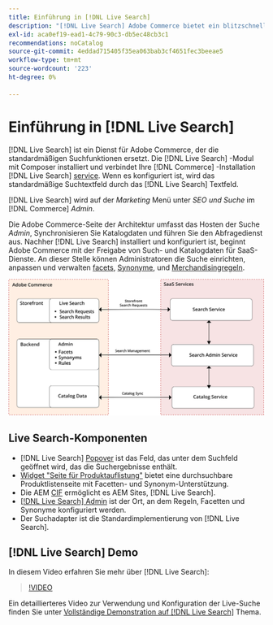 ```yaml
---
title: Einführung in [!DNL Live Search]
description: "[!DNL Live Search] Adobe Commerce bietet ein blitzschnelles, superrelevantes und intuitives Sucherlebnis."
exl-id: aca0ef19-ead1-4c79-90c3-db5ec48cb3c1
recommendations: noCatalog
source-git-commit: 4eddad715405f35ea063bab3cf4651fec3beeae5
workflow-type: tm+mt
source-wordcount: '223'
ht-degree: 0%

---
```


# Einführung in [!DNL Live Search]

[!DNL Live Search] ist ein Dienst für Adobe Commerce, der die standardmäßigen Suchfunktionen ersetzt. Die [!DNL Live Search] -Modul mit Composer installiert und verbindet Ihre [!DNL Commerce] -Installation [!DNL Live Search] [service](../landing/saas.md). Wenn es konfiguriert ist, wird das standardmäßige Suchtextfeld durch das [!DNL Live Search] Textfeld.

[!DNL Live Search] wird auf der *Marketing* Menü unter *SEO und Suche* im [!DNL Commerce] *Admin*.

Die Adobe Commerce-Seite der Architektur umfasst das Hosten der Suche *Admin*, Synchronisieren Sie Katalogdaten und führen Sie den Abfragedienst aus. Nachher [!DNL Live Search] installiert und konfiguriert ist, beginnt Adobe Commerce mit der Freigabe von Such- und Katalogdaten für SaaS-Dienste. An dieser Stelle können Administratoren die Suche einrichten, anpassen und verwalten [facets](facets.md), [Synonyme](synonyms.md), und [Merchandisingregeln](category-merch.md).

![Architekturdiagramm der Live-Suche](assets/architecture-diagram.svg)

## Live Search-Komponenten

* [!DNL Live Search] [Popover](storefront-popover.md) ist das Feld, das unter dem Suchfeld geöffnet wird, das die Suchergebnisse enthält.
* [Widget &quot;Seite für Produktauflistung&quot;](plp-styling.md) bietet eine durchsuchbare Produktlistenseite mit Facetten- und Synonym-Unterstützung.
* Die AEM [CIF](https://github.com/adobe/aem-cif-guides-venia/pull/319) ermöglicht es AEM Sites, [!DNL Live Search].
* [[!DNL Live Search] Admin](workspace.md) ist der Ort, an dem Regeln, Facetten und Synonyme konfiguriert werden.
* Der Suchadapter ist die Standardimplementierung von [!DNL Live Search].

## [!DNL Live Search] Demo

In diesem Video erfahren Sie mehr über [!DNL Live Search]:

>[!VIDEO](https://video.tv.adobe.com/v/3418679?quality=12&learn=on)

Ein detaillierteres Video zur Verwendung und Konfiguration der Live-Suche finden Sie unter [Vollständige Demonstration auf [!DNL Live Search]](https://experienceleague.adobe.com/docs/commerce-learn/tutorials/marketing/live-search-full-demonstration.html) Thema.
